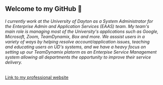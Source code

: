 <!--
**thorner1/thorner1** is a ✨ _special_ ✨ repository because its `README.md` (this file) appears on your GitHub profile.

Here are some ideas to get you started:

- 🔭 I’m currently working on ...
- 🌱 I’m currently learning ...
- 👯 I’m looking to collaborate on ...
- 🤔 I’m looking for help with ...
- 💬 Ask me about ...
- 📫 How to reach me: ...
- 😄 Pronouns: ...
- ⚡ Fun fact: ...
-->
## Welcome to my GitHub 👋

###### I currently work at the University of Dayton as a System Administrator for the Enterprise Admin and Application Services (EAAS) team. My team's main role is managing most of the University's applications such as Google, Microsoft, Zoom, TeamDynamix, Box and more. We asssist users in a variety of ways by helping resolve account/application issues, teaching and educating users on UD's systems, and we have a heavy focus on setting up our TeamDynamix platorm as an Enterpise Service Management system allowing all departments the opportunity to improve their service delivery.

<a href="https://thorner1.bitbucket.io/index.html" target="_blank">Link to my professional website</a>
